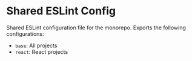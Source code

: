 # Shared ESLint Config

Shared ESLint configuration file for the monorepo. Exports the following configurations:

- `base`: All projects
- `react`: React projects

